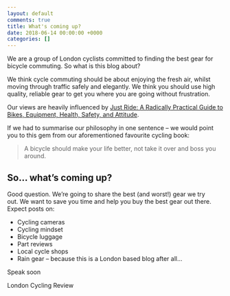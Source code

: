```yaml
---
layout: default
comments: true
title: What's coming up?
date: 2018-06-14 00:00:00 +0000
categories: []
---
```

We are a group of London cyclists committed to finding the best gear for bicycle commuting. So what is this blog about?

We think cycle commuting should be about enjoying the fresh air, whilst moving through traffic safely and elegantly. We think you should use high quality, reliable gear to get you where you are going without frustration.

Our views are heavily influenced by [Just Ride: A Radically Practical Guide to Bikes, Equipment, Health, Safety, and Attitude](https://www.amazon.co.uk/gp/product/0761155589/ref=as_li_tl?ie=UTF8&camp=1634&creative=6738&creativeASIN=0761155589&linkCode=as2&tag=londoncycling-21&linkId=8adc3c4d996102aa1ff9725eb0d0b27c).

If we had to summarise our philosophy in one sentence – we would point you to this gem from our aforementioned favourite cycling book:

> A bicycle should make your life better, not take it over and boss you around.

## So… what’s coming up?

Good question. We’re going to share the best (and worst!) gear we try out. We want to save you time and help you buy the best gear out there. Expect posts on:

* Cycling cameras
* Cycling mindset
* Bicycle luggage
* Part reviews
* Local cycle shops
* Rain gear – because this is a London based blog after all…

Speak soon

London Cycling Review